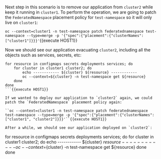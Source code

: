 Next step in this scenario is to remove our application from `cluster2` while keep it running in `cluster1`. To perform the operation, we are going to patch the `FederatedNamespace` placement policy for `test-namespace` so it will only live on `cluster1`:

``oc --context=cluster1 -n test-namespace patch federatednamespace test-namespace --type=merge -p '{"spec":{"placement":{"clusterNames": ["cluster1"]}}}'``{{execute HOST1}}

Now we should see our application evacuating `cluster2`, including all the objects such as services, secrets, etc:

```
for resource in configmaps secrets deployments services; do
    for cluster in cluster1 cluster2; do
        echo ------------ ${cluster} ${resource} ------------
        oc --context=${cluster} -n test-namespace get ${resource}
    done
done
```{{execute HOST1}}

If we wanted to deploy our application to `cluster2` again, we could patch the `FederatedNamespace` placement policy again:

``oc --context=cluster1 -n test-namespace patch federatednamespace test-namespace --type=merge -p '{"spec":{"placement":{"clusterNames": ["cluster1", "cluster2"]}}}'``{{execute HOST1}}

After a while, we should see our application deployed on `cluster2`:

```
for resource in configmaps secrets deployments services; do
    for cluster in cluster1 cluster2; do
        echo ------------ ${cluster} ${resource} ------------
        oc --context=${cluster} -n test-namespace get ${resource}
    done
done
```{{execute HOST1}}

